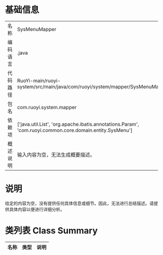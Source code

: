 # 基础信息

|      |      |
|------|------|
| 名称 | SysMenuMapper |
| 编码语言 | .java |
| 代码路径 | RuoYi-main/ruoyi-system/src/main/java/com/ruoyi/system/mapper/SysMenuMapper.java |
| 包名 | com.ruoyi.system.mapper |
| 依赖项 | ['java.util.List', 'org.apache.ibatis.annotations.Param', 'com.ruoyi.common.core.domain.entity.SysMenu'] |
| 概述说明 | 输入内容为空，无法生成概要描述。 |

# 说明

给定的内容为空，没有提供任何具体信息或细节。因此，无法进行总结描述。请提供具体内容以便进行详细分析。

# 类列表 Class Summary

| 名称   | 类型  | 说明 |
|-------|------|-------------|




